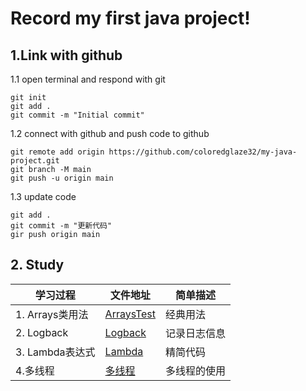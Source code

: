 # Record my first java project!

## 1.Link with github
1.1 open terminal and respond with git
```text
git init
git add .
git commit -m "Initial commit"
```
1.2 connect with github and push code to github
```text
git remote add origin https://github.com/coloredglaze32/my-java-project.git
git branch -M main
git push -u origin main
```
1.3 update code
```text
git add .
git commit -m "更新代码"
gir push origin main
```
## 2. Study
| 学习过程         | 文件地址                                        | 简单描述   |
|--------------|---------------------------------------------|--------|
| 1. Arrays类用法 | [ArraysTest](./base/learn/README.md)        | 经典用法   |
| 2. Logback   | [Logback](./src/logback_learning/README.md) | 记录日志信息 |
| 3. Lambda表达式 | [Lambda](./src/lambda_learning/README.md)   | 精简代码   |
| 4.多线程 | [多线程](./src/threadTest/README.md)               | 多线程的使用|